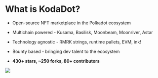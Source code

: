 
# What is KodaDot?

<div grid="~ cols-2 gap-2" m="t-2">


<div>

- Open-source NFT marketplace in the Polkadot ecosystem

- Multichain powered - Kusama, Basilisk, Moonbeam, Moonriver, Astar

- Technology agnostic - RMRK strings, runtime pallets, EVM, ink!

- Bounty based - bringing dev talent to the ecosystem

- **430+ stars, ~250 forks, 80+ contributors**

</div>
<div>
  <img border="rounded" src="/new-landing.png">
</div>

</div>